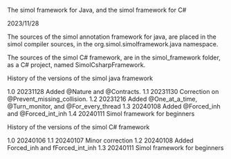 The simol framework for Java, and the simol framework for C#

2023/11/28

The sources of the simol annotation framework for java, are placed in the simol compiler sources, in the org.simol.simolframework.java namespace.

The sources of the simol C# framework, are in the simol_framework folder, as a C# project, named SimolCsharpFramework.

History of the versions of the simol java framework

1.0	20231128	Added @Nature and @Contracts.
1.1 20231130	Correction on @Prevent_missing_collision.
1.2 20231216  Added @One_at_a_time, @Turn_monitor, and @For_every_thread
1.3 20240108 	Added @Forced_inh and @Forced_int_inh
1.4 20240111	Simol framework for beginners

History of the versions of the simol C# framework

1.0 20240106
1.1 20240107 Minor correction
1.2 20240108 Added Forced_inh and fForced_int_inh
1.3 20240111 Simol framework for beginners